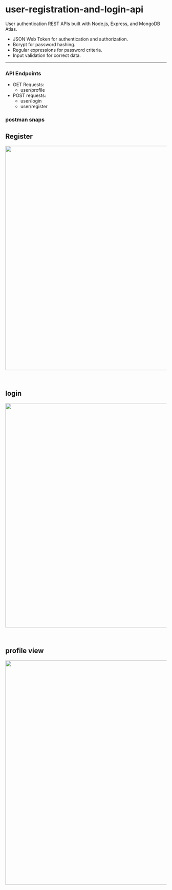 # user-registration-and-login-api

User authentication REST APIs built with Node.js, Express, and MongoDB Atlas.

-   JSON Web Token for authentication and authorization.
-   Bcrypt for password hashing.
-   Regular expressions for password criteria.
-   Input validation for correct data.

---

### API Endpoints

-   GET Requests:
    -   user/profile
-   POST requests:
    -   user/login
    -   user/register

### postman snaps
<p align = "center">
<h2>Register</h2>
<img src="https://user-images.githubusercontent.com/81779330/158602386-26ff5647-cbd2-423e-ae72-62aec084541c.jpg" width="700">
</p>

<br>

<p> 
<h2>login</h2>  
<img src="https://user-images.githubusercontent.com/81779330/158602476-9c90fa29-143a-458a-a9c9-ce8aef3935e9.jpg" width="700">
</p> 

<br>

<p> 
<h2>profile view</h2>  
<img src="https://user-images.githubusercontent.com/81779330/158602532-b300e92f-6e6e-46dd-a141-9229a347f544.jpg" width="700">
</p>
